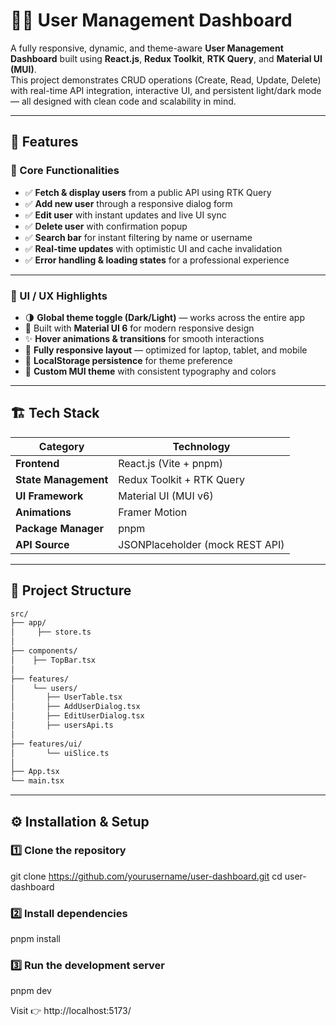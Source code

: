# 🧑‍💻 User Management Dashboard

A fully responsive, dynamic, and theme-aware **User Management Dashboard** built using **React.js**, **Redux Toolkit**, **RTK Query**, and **Material UI (MUI)**.  
This project demonstrates CRUD operations (Create, Read, Update, Delete) with real-time API integration, interactive UI, and persistent light/dark mode — all designed with clean code and scalability in mind.

---

## 🚀 Features

### 🧩 Core Functionalities
- ✅ **Fetch & display users** from a public API using RTK Query
- ✅ **Add new user** through a responsive dialog form
- ✅ **Edit user** with instant updates and live UI sync
- ✅ **Delete user** with confirmation popup
- ✅ **Search bar** for instant filtering by name or username
- ✅ **Real-time updates** with optimistic UI and cache invalidation
- ✅ **Error handling & loading states** for a professional experience

---

### 🎨 UI / UX Highlights
- 🌗 **Global theme toggle (Dark/Light)** — works across the entire app
- 🧱 Built with **Material UI 6** for modern responsive design
- ✨ **Hover animations & transitions** for smooth interactions
- 📱 **Fully responsive layout** — optimized for laptop, tablet, and mobile
- 💾 **LocalStorage persistence** for theme preference
- 🧠 **Custom MUI theme** with consistent typography and colors

---

## 🏗️ Tech Stack

| Category | Technology |
|-----------|-------------|
| **Frontend** | React.js (Vite + pnpm) |
| **State Management** | Redux Toolkit + RTK Query |
| **UI Framework** | Material UI (MUI v6) |
| **Animations** | Framer Motion |
| **Package Manager** | pnpm |
| **API Source** | JSONPlaceholder (mock REST API) |

---

## 📂 Project Structure
```bash
src/
├── app/
│     ├── store.ts
│
├── components/
│    ├── TopBar.tsx
│
├── features/
│    └── users/
│       ├── UserTable.tsx
│       ├── AddUserDialog.tsx
│       ├── EditUserDialog.tsx
│       ├── usersApi.ts
│
├── features/ui/
│       └── uiSlice.ts
│
├── App.tsx
└── main.tsx
```

---

## ⚙️ Installation & Setup

### 1️⃣ Clone the repository

git clone https://github.com/yourusername/user-dashboard.git
cd user-dashboard
### 2️⃣ Install dependencies

pnpm install

### 3️⃣ Run the development server

pnpm dev


Visit 👉 http://localhost:5173/



